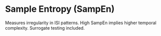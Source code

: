 # Sample Entropy (SampEn)
Measures irregularity in ISI patterns.
High SampEn implies higher temporal complexity. Surrogate testing included.